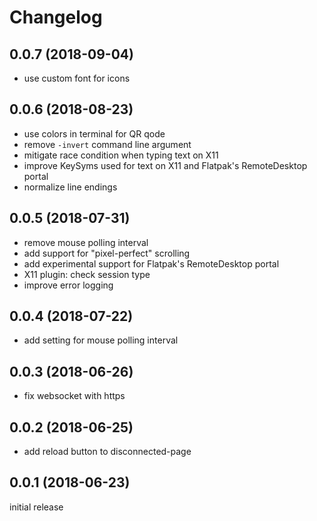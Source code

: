 # Changelog

## 0.0.7 (2018-09-04)

  * use custom font for icons

## 0.0.6 (2018-08-23)

  * use colors in terminal for QR qode
  * remove ``-invert`` command line argument
  * mitigate race condition when typing text on X11
  * improve KeySyms used for text on X11 and Flatpak's RemoteDesktop portal
  * normalize line endings

## 0.0.5 (2018-07-31)

  * remove mouse polling interval
  * add support for "pixel-perfect" scrolling
  * add experimental support for Flatpak's RemoteDesktop portal
  * X11 plugin: check session type
  * improve error logging

## 0.0.4 (2018-07-22)

  * add setting for mouse polling interval

## 0.0.3 (2018-06-26)

  * fix websocket with https

## 0.0.2 (2018-06-25)

  * add reload button to disconnected-page

## 0.0.1 (2018-06-23)

initial release
